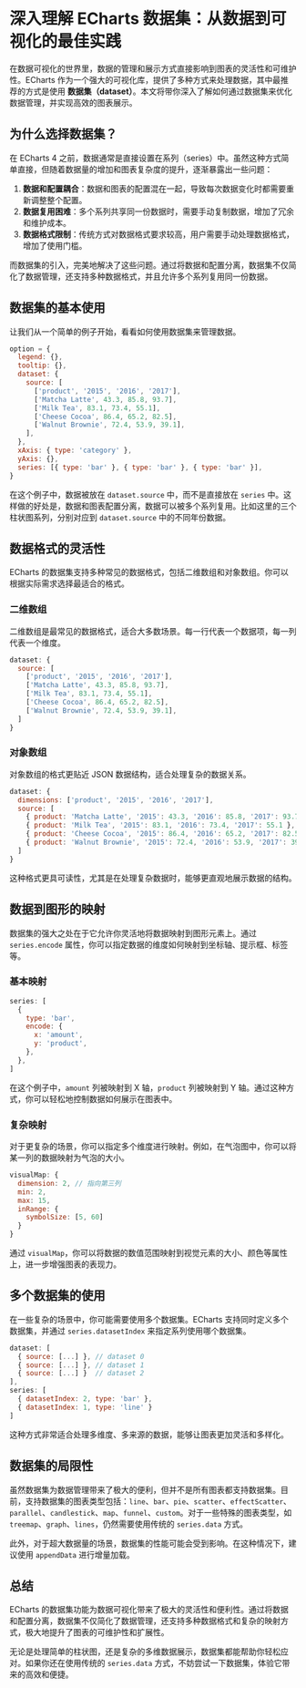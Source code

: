 # 深入理解 ECharts 数据集：从数据到可视化的最佳实践

在数据可视化的世界里，数据的管理和展示方式直接影响到图表的灵活性和可维护性。ECharts 作为一个强大的可视化库，提供了多种方式来处理数据，其中最推荐的方式是使用 **数据集（dataset）**。本文将带你深入了解如何通过数据集来优化数据管理，并实现高效的图表展示。

## 为什么选择数据集？

在 ECharts 4 之前，数据通常是直接设置在系列（series）中。虽然这种方式简单直接，但随着数据量的增加和图表复杂度的提升，逐渐暴露出一些问题：

1. **数据和配置耦合**：数据和图表的配置混在一起，导致每次数据变化时都需要重新调整整个配置。
2. **数据复用困难**：多个系列共享同一份数据时，需要手动复制数据，增加了冗余和维护成本。
3. **数据格式限制**：传统方式对数据格式要求较高，用户需要手动处理数据格式，增加了使用门槛。

而数据集的引入，完美地解决了这些问题。通过将数据和配置分离，数据集不仅简化了数据管理，还支持多种数据格式，并且允许多个系列复用同一份数据。

## 数据集的基本使用

让我们从一个简单的例子开始，看看如何使用数据集来管理数据。

```javascript
option = {
  legend: {},
  tooltip: {},
  dataset: {
    source: [
      ['product', '2015', '2016', '2017'],
      ['Matcha Latte', 43.3, 85.8, 93.7],
      ['Milk Tea', 83.1, 73.4, 55.1],
      ['Cheese Cocoa', 86.4, 65.2, 82.5],
      ['Walnut Brownie', 72.4, 53.9, 39.1],
    ],
  },
  xAxis: { type: 'category' },
  yAxis: {},
  series: [{ type: 'bar' }, { type: 'bar' }, { type: 'bar' }],
}
```

在这个例子中，数据被放在 `dataset.source` 中，而不是直接放在 `series` 中。这样做的好处是，数据和图表配置分离，数据可以被多个系列复用。比如这里的三个柱状图系列，分别对应到 `dataset.source` 中的不同年份数据。

## 数据格式的灵活性

ECharts 的数据集支持多种常见的数据格式，包括二维数组和对象数组。你可以根据实际需求选择最适合的格式。

### 二维数组

二维数组是最常见的数据格式，适合大多数场景。每一行代表一个数据项，每一列代表一个维度。

```javascript
dataset: {
  source: [
    ['product', '2015', '2016', '2017'],
    ['Matcha Latte', 43.3, 85.8, 93.7],
    ['Milk Tea', 83.1, 73.4, 55.1],
    ['Cheese Cocoa', 86.4, 65.2, 82.5],
    ['Walnut Brownie', 72.4, 53.9, 39.1],
  ]
}
```

### 对象数组

对象数组的格式更贴近 JSON 数据结构，适合处理复杂的数据关系。

```javascript
dataset: {
  dimensions: ['product', '2015', '2016', '2017'],
  source: [
    { product: 'Matcha Latte', '2015': 43.3, '2016': 85.8, '2017': 93.7 },
    { product: 'Milk Tea', '2015': 83.1, '2016': 73.4, '2017': 55.1 },
    { product: 'Cheese Cocoa', '2015': 86.4, '2016': 65.2, '2017': 82.5 },
    { product: 'Walnut Brownie', '2015': 72.4, '2016': 53.9, '2017': 39.1 }
  ]
}
```

这种格式更具可读性，尤其是在处理复杂数据时，能够更直观地展示数据的结构。

## 数据到图形的映射

数据集的强大之处在于它允许你灵活地将数据映射到图形元素上。通过 `series.encode` 属性，你可以指定数据的维度如何映射到坐标轴、提示框、标签等。

### 基本映射

```javascript
series: [
  {
    type: 'bar',
    encode: {
      x: 'amount',
      y: 'product',
    },
  },
]
```

在这个例子中，`amount` 列被映射到 X 轴，`product` 列被映射到 Y 轴。通过这种方式，你可以轻松地控制数据如何展示在图表中。

### 复杂映射

对于更复杂的场景，你可以指定多个维度进行映射。例如，在气泡图中，你可以将某一列的数据映射为气泡的大小。

```javascript
visualMap: {
  dimension: 2, // 指向第三列
  min: 2,
  max: 15,
  inRange: {
    symbolSize: [5, 60]
  }
}
```

通过 `visualMap`，你可以将数据的数值范围映射到视觉元素的大小、颜色等属性上，进一步增强图表的表现力。

## 多个数据集的使用

在一些复杂的场景中，你可能需要使用多个数据集。ECharts 支持同时定义多个数据集，并通过 `series.datasetIndex` 来指定系列使用哪个数据集。

```javascript
dataset: [
  { source: [...] }, // dataset 0
  { source: [...] }, // dataset 1
  { source: [...] }  // dataset 2
],
series: [
  { datasetIndex: 2, type: 'bar' },
  { datasetIndex: 1, type: 'line' }
]
```

这种方式非常适合处理多维度、多来源的数据，能够让图表更加灵活和多样化。

## 数据集的局限性

虽然数据集为数据管理带来了极大的便利，但并不是所有图表都支持数据集。目前，支持数据集的图表类型包括：`line`、`bar`、`pie`、`scatter`、`effectScatter`、`parallel`、`candlestick`、`map`、`funnel`、`custom`。对于一些特殊的图表类型，如 `treemap`、`graph`、`lines`，仍然需要使用传统的 `series.data` 方式。

此外，对于超大数据量的场景，数据集的性能可能会受到影响。在这种情况下，建议使用 `appendData` 进行增量加载。

## 总结

ECharts 的数据集功能为数据可视化带来了极大的灵活性和便利性。通过将数据和配置分离，数据集不仅简化了数据管理，还支持多种数据格式和复杂的映射方式，极大地提升了图表的可维护性和扩展性。

无论是处理简单的柱状图，还是复杂的多维数据展示，数据集都能帮助你轻松应对。如果你还在使用传统的 `series.data` 方式，不妨尝试一下数据集，体验它带来的高效和便捷。
